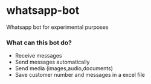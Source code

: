 # whatsapp-bot

Whatsapp bot for experimental purposes

### What can this bot do?

- Receive messages
- Send messages automatically
- Send media (images,audio,documents)
- Save customer number and messages in a excel file
